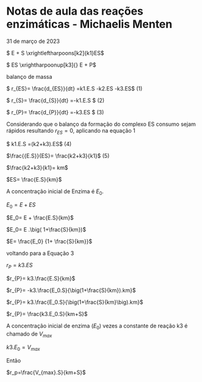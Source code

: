 # Notas de aula das reações enzimáticas - Michaelis Menten

31 de março de 2023

$ E + S \xrightleftharpoons[k2]{k1}ES$

$ ES \xrightharpoonup[k3]{} E + P$

balanço de massa

$ r_{ES}= \frac{d_{ES}}{dt} =k1.E.S -k2.ES -k3.ES$                (1)

$ r_{S}= \frac{d_{S}}{dt} =-k1.E.S $                                                        (2)

$ r_{P}= \frac{d_{P}}{dt} =-k3.ES $                                                          (3)

Considerando que o balanço da formação do complexo ES consumo sejam rápidos resultando $r_{ES}=0$, aplicando na equação 1

$  k1.E.S =(k2+k3).ES$                                                (4)

$\frac{{E.S}}{ES}= \frac{k2+k3}{k1}$                                                                          (5)

$\frac{k2+k3}{k1}= km$

$ES= \frac{E.S}{km}$

A concentração inicial de Enzima é $E_0$.

$E_0= E + ES$

$E_0= E + \frac{E.S}{km}$

$E_0= E .\big( 1+\frac{S}{km})$

$E= \frac{E_0} {1+ \frac{S}{km}}$

voltando para a Equação 3

$r_{P}= k3.ES$

$r_{P}= k3.\frac{E.S}{km}$

$r_{P}= -k3.\frac{E_0.S}{\big(1+\frac{S}{km}).km}$

$r_{P}= k3.\frac{E_0.S}{\big(1+\frac{S}{km}\big).km}$

$r_{P}= \frac{k3.E_0.S}{km+S}$

A concentração inicial de enzima ($E_0$) vezes a constante de reação k3 é chamado de $V_{max}$

$k3.E_0=V_{max}$

Então

$r_p=\frac{V_{max}.S}{km+S}$
